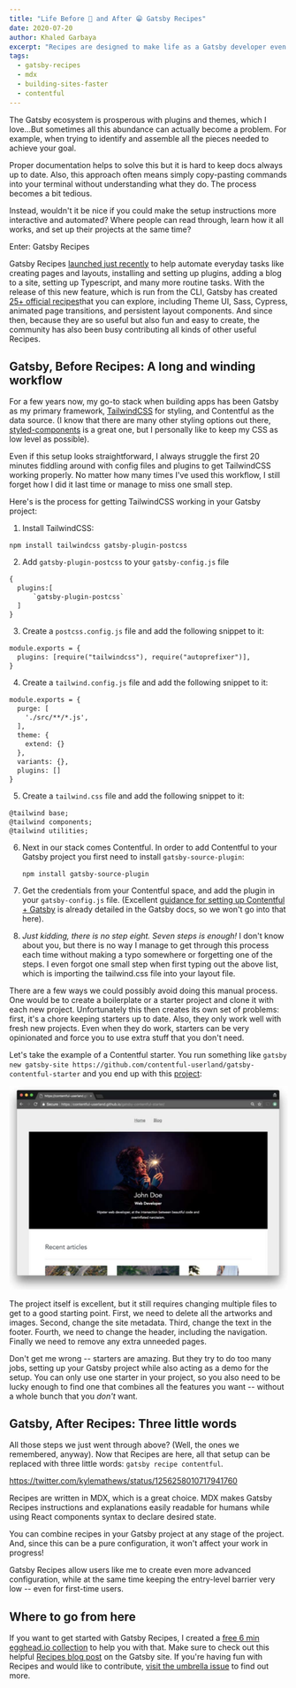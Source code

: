 ```yaml
---
title: "Life Before 🤯 and After 😁 Gatsby Recipes"
date: 2020-07-20
author: Khaled Garbaya
excerpt: "Recipes are designed to make life as a Gatsby developer even easier. Here's the receipts: Let's take a look at how setting up a Contentful blog with TailwindCSS on Gatsby goes from seven steps to just one, thanks to Recipes."
tags:
  - gatsby-recipes
  - mdx
  - building-sites-faster
  - contentful
---
```


The Gatsby ecosystem is prosperous with plugins and themes, which I love...But sometimes all this abundance can actually become a problem. For example, when trying to identify and assemble all the pieces needed to achieve your goal.

Proper documentation helps to solve this but it is hard to keep docs always up to date. Also, this approach often means simply copy-pasting commands into your terminal without understanding what they do. The process becomes a bit tedious.

Instead, wouldn't it be nice if you could make the setup instructions more interactive and automated? Where people can read through, learn how it all works, and set up their projects at the same time?

Enter: Gatsby Recipes

Gatsby Recipes [launched just recently](/blog/2020-04-15-announcing-gatsby-recipes/) to help automate everyday tasks like creating pages and layouts, installing and setting up plugins, adding a blog to a site, setting up Typescript, and many more routine tasks. With the release of this new feature, which is run from the CLI, Gatsby has created [25+ official recipes](https://github.com/gatsbyjs/gatsby/tree/master/packages/gatsby-recipes/recipes)that you can explore, including Theme UI, Sass, Cypress, animated page transitions, and persistent layout components. And since then, because they are so useful but also fun and easy to create, the community has also been busy contributing all kinds of other useful Recipes.

## Gatsby, Before Recipes: A long and winding workflow

For a few years now, my go-to stack when building apps has been Gatsby as my primary framework, [TailwindCSS](https://tailwindcss.com/) for styling, and Contentful as the data source. (I know that there are many other styling options out there, [styled-components](https://styled-components.com/) is a great one, but I personally like to keep my CSS as low level as possible).

Even if this setup looks straightforward, I always struggle the first 20 minutes fiddling around with config files and plugins to get TailwindCSS working properly. No matter how many times I've used this workflow, I still forget how I did it last time or manage to miss one small step.

Here's is the process for getting TailwindCSS working in your Gatsby project:

1. Install TailwindCSS:

```shell
npm install tailwindcss gatsby-plugin-postcss
```

2. Add `gatsby-plugin-postcss` to your `gatsby-config.js` file

```
{
  plugins:[
      `gatsby-plugin-postcss`
  ]
}
```

3. Create a `postcss.config.js` file and add the following snippet to it:

```
module.exports = {
  plugins: [require("tailwindcss"), require("autoprefixer")],
}
```

4. Create a `tailwind.config.js` file and add the following snippet to it:

```
module.exports = {
  purge: [
    './src/**/*.js',
  ],
  theme: {
    extend: {}
  },
  variants: {},
  plugins: []
}
```

5. Create a `tailwind.css` file and add the following snippet to it:

```
@tailwind base;
@tailwind components;
@tailwind utilities;
```

6. Next in our stack comes Contentful. In order to add Contentful to your Gatsby project you first need to install `gatsby-source-plugin`:

   ```
   npm install gatsby-source-plugin
   ```

7. Get the credentials from your Contentful space, and add the plugin in your `gatsby-config.js` file. (Excellent [guidance for setting up Contentful + Gatsby](https://www.gatsbyjs.com/guides/contentful/) is already detailed in the Gatsby docs, so we won't go into that here).

8. _Just kidding, there is no step eight. Seven steps is enough!_ I don't know about you, but there is no way I manage to get through this process each time without making a typo somewhere or forgetting one of the steps. I even forgot one small step when first typing out the above list, which is importing the tailwind.css file into your layout file.

There are a few ways we could possibly avoid doing this manual process. One would be to create a boilerplate or a starter project and clone it with each new project. Unfortunately this then creates its own set of problems: first, it's a chore keeping starters up to date. Also, they only work well with fresh new projects. Even when they do work, starters can be very opinionated and force you to use extra stuff that you don't need.

Let's take the example of a Contentful starter. You run something like `gatsby new gatsby-site https://github.com/contentful-userland/gatsby-contentful-starter` and you end up with this [project](https://contentful-userland.github.io/gatsby-contentful-starter/):

![landing page for sample site made with the Gatsby Contentful starter](./Gatsby-Contentful-starter.png)

The project itself is excellent, but it still requires changing multiple files to get to a good starting point. First, we need to delete all the artworks and images. Second, change the site metadata. Third, change the text in the footer. Fourth, we need to change the header, including the navigation. Finally we need to remove any extra unneeded pages.

Don't get me wrong -- starters are amazing. But they try to do too many jobs, setting up your Gatsby project while also acting as a demo for the setup. You can only use one starter in your project, so you also need to be lucky enough to find one that combines all the features you want -- without a whole bunch that you _don't_ want.

## Gatsby, After Recipes: Three little words

All those steps we just went through above? (Well, the ones we remembered, anyway). Now that Recipes are here, all that setup can be replaced with three little words: `gatsby recipe contentful`.

https://twitter.com/kylemathews/status/1256258010717941760

Recipes are written in MDX, which is a great choice. MDX makes Gatsby Recipes instructions and explanations easily readable for humans while using React components syntax to declare desired state.

You can combine recipes in your Gatsby project at any stage of the project. And, since this can be a pure configuration, it won't affect your work in progress!

Gatsby Recipes allow users like me to create even more advanced configuration, while at the same time keeping the entry-level barrier very low -- even for first-time users.

## Where to go from here

If you want to get started with Gatsby Recipes, I created a [free 6 min egghead.io collection](https://egghead.io/playlists/getting-started-with-gatsbyjs-recipes-c79a) to help you with that. Make sure to check out this helpful [Recipes blog post](/blog/2020-05-21-gatsby-recipes/) on the Gatsby site. If you're having fun with Recipes and would like to contribute, [visit the umbrella issue](https://github.com/gatsbyjs/gatsby/issues/22991) to find out more.

